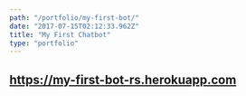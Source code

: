 ```yaml
---
path: "/portfolio/my-first-bot/"
date: "2017-07-15T02:12:33.962Z"
title: "My First Chatbot"
type: "portfolio"
---
```


## <https://my-first-bot-rs.herokuapp.com>
